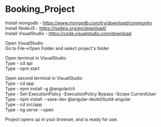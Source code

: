 # Booking_Project

Install mongodb - https://www.mongodb.com/try/download/community  
Install NodeJS - https://nodejs.org/en/download/  
Install VisualStudio - https://code.visualstudio.com/download  

Open VisualStudio  
Go to File->Open Folder and select project's folder  

Open terminal in VisualStudio  
Type - cd api  
Type - npm start  

Open second terminal in VisualStudio  
Type - cd app  
Type - npm install -g @angular/cli  
Type - Set-ExecutionPolicy -ExecutionPolicy Bypass -Scope CurrentUser  
Type - npm install --save-dev @angular-devkit/build-angular  
Type - cd src/app  
Type - ng serve --open  

Project opens up in your browser, and is ready for use.
